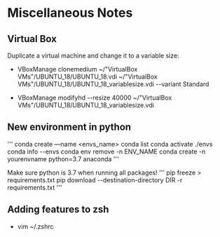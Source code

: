 # Miscellaneous Notes

## Virtual Box 
Duplicate a virtual machine and change it to a variable size:
- VBoxManage clonemedium ~/"VirtualBox VMs"/UBUNTU_18/UBUNTU_18.vdi ~/"VirtualBox VMs"/UBUNTU_18/UBUNTU_18_variablesize.vdi --variant Standard

- VBoxManage modifyhd --resize 40000 ~/"VirtualBox VMs"/UBUNTU_18/UBUNTU_18_variablesize.vdi

## New environment in python
'''
conda create —name <envs_name>
conda list
conda activate ./envs
conda info --envs
conda env remove -n ENV_NAME
conda create -n yourenvname python=3.7 anaconda
'''

Make sure python is 3.7 when running all packages!
'''
pip freeze > requirements.txt
pip download --destination-directory DIR -r requirements.txt
'''

## Adding features to zsh
- vim ~/.zshrc
